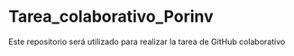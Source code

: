 # Tarea_colaborativo_Porinv
Este repositorio será utilizado para realizar la tarea de GitHub colaborativo
